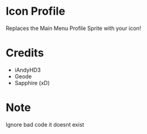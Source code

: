 # Icon Profile

Replaces the Main Menu Profile Sprite with your icon!

# Credits

- iAndyHD3
- Geode
- Sapphire (xD)

# Note
Ignore bad code it doesnt exist
